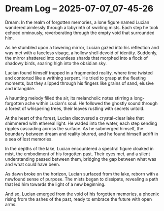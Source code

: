 # Dream Log – 2025-07-07_07-45-26

Dream:
In the realm of forgotten memories, a lone figure named Lucian wandered aimlessly through a labyrinth of swirling mists. Each step he took echoed ominously, reverberating through the empty void that surrounded him.

As he stumbled upon a towering mirror, Lucian gazed into his reflection and was met with a faceless visage, a hollow shell devoid of identity. Suddenly, the mirror shattered into countless shards that morphed into a flock of shadowy birds, soaring high into the obsidian sky.

Lucian found himself trapped in a fragmented reality, where time twisted and contorted like a writhing serpent. He tried to grasp at the fleeting moments, but they slipped through his fingers like grains of sand, elusive and intangible.

A haunting melody filled the air, its melancholic notes stirring a long-forgotten ache within Lucian's soul. He followed the ghostly sound through a forest of whispering trees, their leaves rustling with secrets untold.

At the heart of the forest, Lucian discovered a crystal-clear lake that shimmered with ethereal light. He waded into the water, each step sending ripples cascading across the surface. As he submerged himself, the boundary between dream and reality blurred, and he found himself adrift in a sea of lost memories.

In the depths of the lake, Lucian encountered a spectral figure cloaked in mist, the embodiment of his forgotten past. Their eyes met, and a silent understanding passed between them, bridging the gap between what was and what could have been.

As dawn broke on the horizon, Lucian surfaced from the lake, reborn with a newfound sense of purpose. The mists began to dissipate, revealing a path that led him towards the light of a new beginning.

And so, Lucian emerged from the void of his forgotten memories, a phoenix rising from the ashes of the past, ready to embrace the future with open arms.